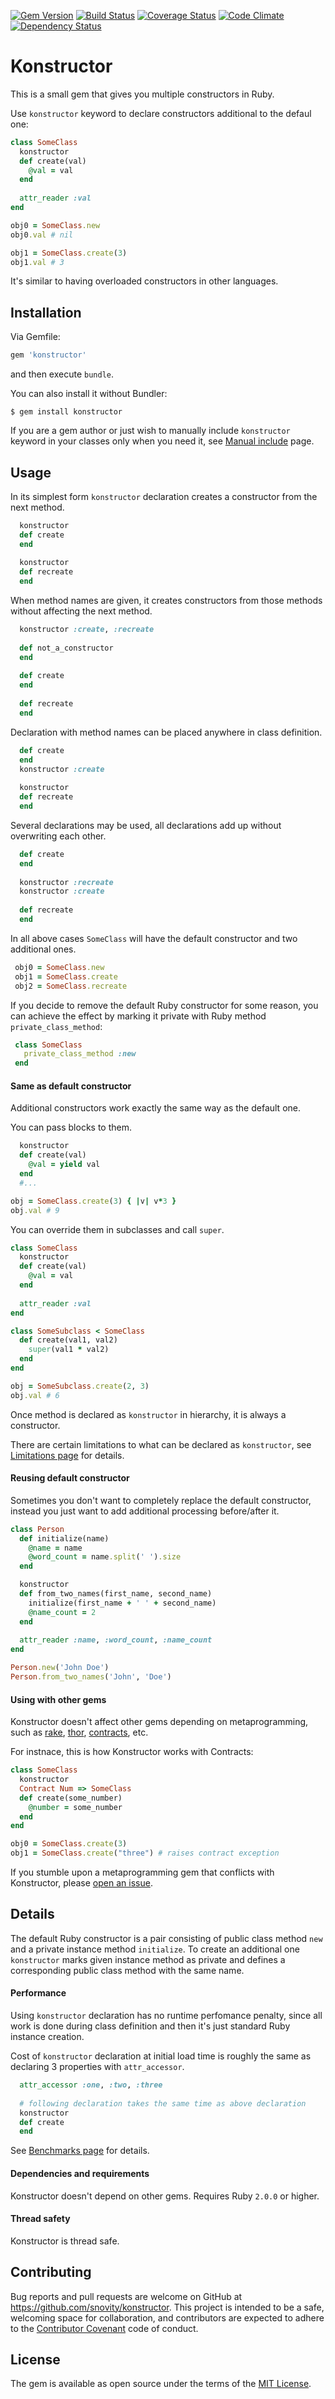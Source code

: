 [![Gem Version](https://badge.fury.io/rb/konstructor.svg)][gem]
[![Build Status](https://travis-ci.org/snovity/konstructor.svg?branch=master)][travis]
[![Coverage Status](https://coveralls.io/repos/github/snovity/konstructor/badge.svg?branch=master)][coveralls]
[![Code Climate](https://codeclimate.com/github/snovity/konstructor/badges/gpa.svg)][codeclimate]
[![Dependency Status](https://gemnasium.com/badges/github.com/snovity/konstructor.svg)][gemnasium]

[gem]: https://rubygems.org/gems/konstructor
[travis]: http://travis-ci.org/snovity/konstructor
[coveralls]: https://coveralls.io/github/snovity/konstructor
[gemnasium]: https://gemnasium.com/snovity/konstructor
[codeclimate]: https://codeclimate.com/github/snovity/konstructor

# Konstructor

This is a small gem that gives you multiple
constructors in Ruby.

Use `konstructor` keyword to declare constructors additional 
to the defaul one:
```ruby
class SomeClass
  konstructor
  def create(val)
    @val = val
  end 
  
  attr_reader :val
end

obj0 = SomeClass.new
obj0.val # nil

obj1 = SomeClass.create(3)
obj1.val # 3
```
It's similar to having overloaded constructors in other languages.

## Installation

Via Gemfile:

```ruby
gem 'konstructor' 
```

and then execute `bundle`. 

You can also install it without Bundler:

    $ gem install konstructor

If you are a gem author or just wish to manually include `konstructor` 
keyword in your classes only when you need it, see 
[Manual include](https://github.com/snovity/konstructor/wiki/Manual-include) page.
   
## Usage

In its simplest form `konstructor` declaration creates a 
constructor from the next method.

```ruby
  konstructor
  def create
  end
 
  konstructor
  def recreate
  end
```
 
When method names are given, it creates constructors from 
those methods without affecting the next method.
 
```ruby
  konstructor :create, :recreate
 
  def not_a_constructor
  end
 
  def create
  end
 
  def recreate
  end
```
 
Declaration with method names can be placed anywhere in 
class definition.
 
```ruby
  def create
  end
  konstructor :create
  
  konstructor
  def recreate
  end
```
 
Several declarations may be used, 
all declarations add up without overwriting each other. 
```ruby     
  def create
  end
   
  konstructor :recreate
  konstructor :create
   
  def recreate
  end
``` 
 
In all above cases `SomeClass` will have the default constructor 
and two additional ones.
 
```ruby
 obj0 = SomeClass.new
 obj1 = SomeClass.create
 obj2 = SomeClass.recreate
```
 
If you decide to remove the default Ruby constructor for some reason,
you can achieve the effect by marking it private with Ruby 
method `private_class_method`:
 
```ruby
 class SomeClass
   private_class_method :new
 end   
```
  
#### Same as default constructor
 
Additional constructors work exactly the same way as the default one.

You can pass blocks to them. 

```ruby
  konstructor
  def create(val)
    @val = yield val
  end
  #...

obj = SomeClass.create(3) { |v| v*3 }
obj.val # 9
```

You can override them in subclasses and call `super`.
```ruby
class SomeClass
  konstructor
  def create(val)
    @val = val
  end
  
  attr_reader :val
end

class SomeSubclass < SomeClass
  def create(val1, val2)
    super(val1 * val2)
  end
end

obj = SomeSubclass.create(2, 3)
obj.val # 6
``` 
Once method is declared as `konstructor` in hierarchy, 
it is always a constructor.

There are certain limitations to what can be declared as `konstructor`, 
see 
[Limitations page](https://github.com/snovity/konstructor/wiki/Limitations)
for details.

#### Reusing default constructor

Sometimes you don't want to completely replace the default constructor,
instead you just want to add additional processing before/after it.
```ruby
class Person
  def initialize(name)
    @name = name
    @word_count = name.split(' ').size 
  end

  konstructor
  def from_two_names(first_name, second_name)
    initialize(first_name + ' ' + second_name)
    @name_count = 2 
  end  
  
  attr_reader :name, :word_count, :name_count 
end

Person.new('John Doe')
Person.from_two_names('John', 'Doe')
```

#### Using with other gems

Konstructor doesn't affect other gems depending on metaprogramming, 
such as 
[rake](https://github.com/ruby/rake),
[thor](https://github.com/erikhuda/thor), 
[contracts](https://github.com/egonSchiele/contracts.ruby), etc.

For instnace, this is how Konstructor works with Contracts:
```ruby
class SomeClass
  konstructor
  Contract Num => SomeClass
  def create(some_number)
    @number = some_number
  end
end    

obj0 = SomeClass.create(3)
obj1 = SomeClass.create("three") # raises contract exception
```
  
If you stumble upon a metaprogramming gem that 
conflicts with Konstructor, please 
[open an issue](https://github.com/snovity/konstructor/issues/new).
  
## Details

The default Ruby constructor is a pair consisting of public
class method `new` and a private instance 
method `initialize`. To create an additional one `konstructor`
marks given instance method as private and defines a 
corresponding public class method with the same name.

#### Performance
 
Using `konstructor` declaration has no runtime perfomance penalty, 
since all work is done during class definition and then it's just 
standard Ruby instance creation. 

Cost of `konstructor` declaration at initial load time is roughly the 
same as declaring 3 properties with `attr_accessor`.
```ruby
  attr_accessor :one, :two, :three
  
  # following declaration takes the same time as above declaration
  konstructor
  def create
  end
```  
See [Benchmarks page](https://github.com/snovity/konstructor/wiki/Benchmarks)
for details.

#### Dependencies and requirements

Konstructor doesn't depend on other gems. 
Requires Ruby `2.0.0` or higher. 
  
#### Thread safety
  
Konstructor is thread safe.

## Contributing

Bug reports and pull requests are welcome on GitHub at 
https://github.com/snovity/konstructor. This project is intended to be
a safe, welcoming space for collaboration, and contributors are 
expected to adhere to the 
[Contributor Covenant](http://contributor-covenant.org) 
code of conduct.

## License

The gem is available as open source under the terms of the 
[MIT License](http://opensource.org/licenses/MIT).

